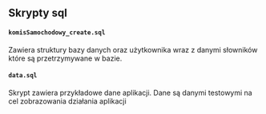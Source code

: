 ## Skrypty sql 
#### `komisSamochodowy_create.sql`
Zawiera struktury bazy danych oraz użytkownika wraz z danymi słowników które są przetrzymywane w bazie.

#### `data.sql`
Skrypt zawiera przykładowe dane aplikacji. Dane są danymi testowymi na cel zobrazowania działania aplikacji